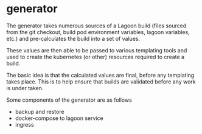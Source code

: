 # generator

The generator takes numerous sources of a Lagoon build (files sourced from the git checkout, build pod environment variables, lagoon variables, etc.) and pre-calculates the build into a set of values.

These values are then able to be passed to various templating tools and used to create the kubernetes (or other) resources required to create a build.

The basic idea is that the calculated values are final, before any templating takes place. This is to help ensure that builds are validated before any work is under taken.

Some components of the generator are as follows

* backup and restore
* docker-compose to lagoon service
* ingress